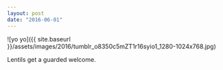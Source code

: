 ```yaml
---
layout: post
date: "2016-06-01"
---
```


![yo yo]({{ site.baseurl }}/assets/images/2016/tumblr_o8350c5mZT1r16syio1_1280-1024x768.jpg)

Lentils get a guarded welcome.
